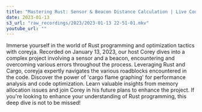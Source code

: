 ```yaml
---
title: "Mastering Rust: Sensor & Beacon Distance Calculation | Live Coding with coreyja"
date: 2023-01-13
s3_url: "raw_recordings/2023/2023-01-13 22-51-01.mkv"
youtube_url: ""
---
```



Immerse yourself in the world of Rust programming and optimization tactics with coreyja. Recorded on January 13, 2023, our host Corey dives into a complex project involving a sensor and a beacon, encountering and overcoming various errors throughout the process. Leveraging Rust and Cargo, coreyja expertly navigates the various roadblocks encountered in the code. Discover the power of 'cargo flame graphing' for performance analysis and code optimization. Learn valuable insights from memory allocation issues and join Corey in his future plans to enhance the project. If you're looking to enhance your understanding of Rust programming, this deep dive is not to be missed!
